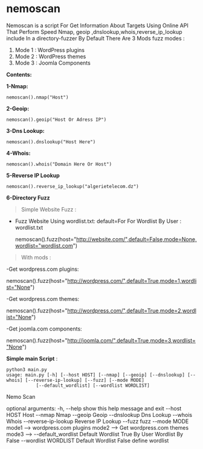 
# nemoscan
Nemoscan is a script For Get Information About Targets Using Online API That Perform Speed Nmap, geoip ,dnslookup,whois,reverse_ip_lookup include In a directory-fuzzer By Default There Are 3 Mods 
fuzz modes :
 1. Mode 1 : WordPress  plugins
 2. Mode 2 : WordPress themes  
 3. Mode 3 : Joomla Components
 
   **Contents:**
   
**1-Nmap:**
				
    nemoscan().nmap("Host")
  **2-Geoip:**
				  
    nemoscan().geoip("Host Or Adress IP")
**3-Dns Lookup:**

    nemoscan().dnslookup("Host Here")
**4-Whois:**

    nemoscan().whois("Domain Here Or Host")
   **5-Reverse IP Lookup**
   
    nemoscan().reverse_ip_lookup("algerietelecom.dz")
**6-Directory Fuzz**

> Simple Website Fuzz :

 - Fuzz Website Using wordlist.txt: 
 default=For For Wordlist By User : wordlist.txt
 
 

    nemoscan().fuzz(host="http://website.com/",default=False,mode=None,wordlist="wordlist.com")

> With mods : 

 -Get wordpress.com plugins: 
    

nemoscan().fuzz(host="http://wordpress.com/",default=True,mode=1,wordlist="None") 
        
 -Get wordpress.com themes:
    

nemoscan().fuzz(host="http://wordpress.com/",default=True,mode=2,wordlist="None")
        
 -Get joomla.com components:
    

nemoscan().fuzz(host="http://joomla.com/",default=True,mode=3,wordlist="None")

**Simple main Script** :

    python3 main.py
    usage: main.py [-h] [--host HOST] [--nmap] [--geoip] [--dnslookup] [--whois] [--reverse-ip-lookup] [--fuzz] [--mode MODE]
               [--default_wordlist] [--wordlist WORDLIST]

Nemo Scan

optional arguments:
  -h, --help           show this help message and exit
  --host HOST          Host
  --nmap               Nmap
  --geoip              Geoip
  --dnslookup          Dns Lookup
  --whois              Whois
  --reverse-ip-lookup  Reverse IP Lookup
  --fuzz               fuzz
  --mode MODE          mode1 --> wordpress.com plugins mode2 --> Get wordpress.com themes mode3 -->
  --default_wordlist   Default Wordlist True By User Wordlist By False
  --wordlist WORDLIST  Default Wordlist False define wordlist
